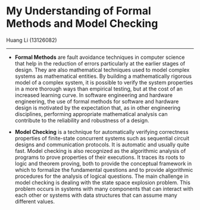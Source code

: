 My Understanding of Formal Methods and Model Checking
=================================
Huang Li (13126082)

----------------------------

-  **Formal Methods** are fault avoidance techniques in computer science that help in the reduction of errors particularly at the earlier stages of design. They are also mathematical techniques used to model complex systems as mathematical entities. By building a mathematically rigorous model of a complex system, it is possible to verify the system properties in a more thorough ways than empirical testing, but at the cost of an increased learning curve. In software engineering and hardware engineering, the use of formal methods for software and hardware design is motivated by the expectation that, as in other engineering disciplines, performing appropriate mathematical analysis can contribute to the reliability and robustness of a design.

-  **Model Checking** is a technique for automatically verifying correctness properties of finite-state concurrent systems such as sequential circuit designs and communication protocols. It is automatic and usually quite fast. Model checking is also recognized as the algorithmic analysis of programs to prove properties of their executions. It traces its roots to logic and theorem proving, both to provide the conceptual framework in which to formalize the fundamental questions and to provide algorithmic procedures for the analysis of logical questions. The main challenge in model checking is dealing with the state space explosion problem. This problem occurs in systems with many components that can interact with each other or systems with data structures that can assume many different values. 



